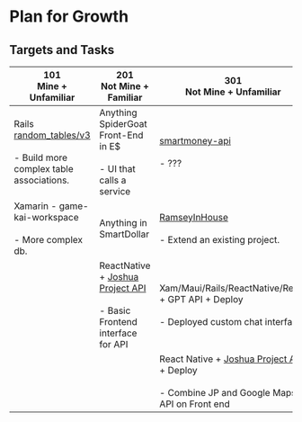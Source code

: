 # Plan for Growth

## Targets and Tasks

| 101<br/>Mine + Unfamiliar                                                                                           | 201 <br/>Not Mine + Familiar                                                     | 301<br/>Not Mine + Unfamiliar                                                                                                       |
|---------------------------------------------------------------------------------------------------------------------|----------------------------------------------------------------------------------|-------------------------------------------------------------------------------------------------------------------------------------|
| Rails [random_tables/v3](https://github.com/Grismund/random_tables_v3)<br/><br/>- Build more complex table associations. | Anything SpiderGoat Front-End in E$<br/><br/>- UI that calls a service           | [smartmoney-api](https://gitlab.com/ramsey-solutions/ramsey-plus/ramsey-plus-smartmoney-api)<br/><br/>- ???                         |
| Xamarin - game-kai-workspace<br/><br/>- More complex db.                                                                 | Anything in SmartDollar                                                          | [RamseyInHouse](https://github.com/RamseyInHouse)<br/><br/>- Extend an existing project.                                            |
|                                                                                                                     | ReactNative + [Joshua Project API](https://api.joshuaproject.net/)<br/><br/>- Basic Frontend interface for API | Xam/Maui/Rails/ReactNative/React + GPT API + Deploy<br/><br/>- Deployed custom chat interface                                       |
|                                                                                                                     |                                                                                  | React Native + [Joshua Project API](https://api.joshuaproject.net/) + Deploy<br/><br/>- Combine JP and Google Maps API on Front end |